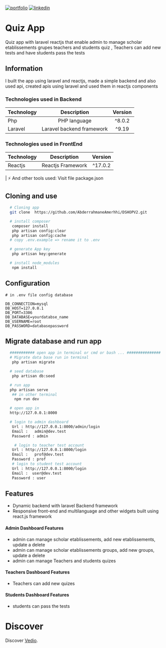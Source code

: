 [![portfolio](https://img.shields.io/badge/my_portfolio-000?style=for-the-badge&logo=ko-fi&logoColor=white)](https://main--abderrahmaneamerrhiportfoliov2.netlify.app/)
[![linkedin](https://img.shields.io/badge/linkedin-0A66C2?style=for-the-badge&logo=linkedin&logoColor=white)](https://www.linkedin.com/in/abderrahmane-amerrhi-807b40201/)

# Quiz App

Quiz app with laravel reactjs that enable admin to manage scholar etablissements grupes teachers and students quiz , Teachers can add new tests and have students pass the tests

## Information

I built the app using laravel and reactjs, made a simple backend and also used api, created apis using laravel and used them in reactjs components

### Technologies used in Backend

| Technology |        Description        | Version |
| :--------- | :-----------------------: | :-----: |
| Php        |       PHP language        | ^8.0.2  |
| Laravel    | Laravel backend framework |  ^9.19  |

### Technologies used in FrontEnd

| Technology |    Description    | Version |
| :--------- | :---------------: | :-----: |
| Reactjs    | Reactjs Framework | ^17.0.2 |

|
⚡️ And other tools used: Visit file package.json

## Cloning and use

```bash or terminal
  # Cloning app
  git clone  https://github.com/AbderrahmaneAmerhhi/DSHOPV2.git

  # install composer
   composer install
   php artisan config:clear
   php artisan config:cache
  # copy .env.example => rename it to .env

  # generate App key
   php artisan key:generate

  # install node_modules
   npm install

```

## Configuration

```env
# in .env file config database

DB_CONNECTION=mysql
DB_HOST=127.0.0.1
DB_PORT=3306
DB_DATABASE=yourdatabse_name
DB_USERNAME=root
DB_PASSWORD=databasepassword

```

## Migrate database and run app

```bash or terminal
  ########### open app in terminal or cmd or bash ... ###############
  # Migrate data base run in terminal
   php artisan migrate

  # seed database
   php artisan db:seed

  # run app
  php artisan serve
   ## in other terminal
    npm run dev

  # open app in
  http://127.0.0.1:8000

  # login to admin dashboard
   Url : http://127.0.0.1:8000/admin/login
   Email :   admin@dev.test
   Password : admin

    # login to teacher test account
   Url : http://127.0.0.1:8000/login
   Email :   prof@dev.test
   Password : prof
   # login to student test account
   Url : http://127.0.0.1:8000/login
   Email :  user@dev.test
   Password : user

```

## Features

-   Dynamic backend with laravel Backend framework
-   Responsive front-end and multilanguage and other widgets built using react.js framework

#### Admin Dashboard Features

-   admin can manage scholar etablissements, add new etablissements, update a delete
-   admin can manage scholar etablissements groups, add new groups, update a delete
-   admin can manage Teachers and students quizes

#### Teachers Dashboard Features

-   Teachers can add new quizes

#### Students Dashboard Features

-   students can pass the tests

# Discover

Discover [Vedio](https://abderrahmaneamerrhi.com/assets/QuizAppLaravelReact-veds-02a20a78.mp4).

